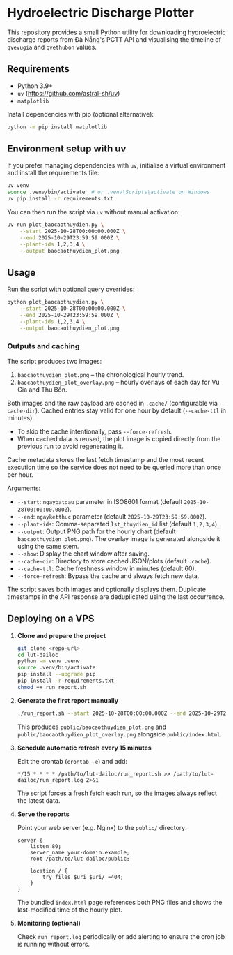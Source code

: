 # Hydroelectric Discharge Plotter

This repository provides a small Python utility for downloading hydroelectric discharge reports from Đà Nẵng's PCTT API and visualising the timeline of `qvevugia` and `qvethubon` values.

## Requirements

- Python 3.9+
- `uv` (https://github.com/astral-sh/uv)
- `matplotlib`

Install dependencies with pip (optional alternative):

```bash
python -m pip install matplotlib
```

## Environment setup with uv

If you prefer managing dependencies with `uv`, initialise a virtual environment and install the requirements file:

```bash
uv venv
source .venv/bin/activate  # or .venv\Scripts\activate on Windows
uv pip install -r requirements.txt
```

You can then run the script via `uv` without manual activation:

```bash
uv run plot_baocaothuydien.py \
    --start 2025-10-28T00:00:00.000Z \
    --end 2025-10-29T23:59:59.000Z \
    --plant-ids 1,2,3,4 \
    --output baocaothuydien_plot.png
```

## Usage

Run the script with optional query overrides:

```bash
python plot_baocaothuydien.py \
    --start 2025-10-28T00:00:00.000Z \
    --end 2025-10-29T23:59:59.000Z \
    --plant-ids 1,2,3,4 \
    --output baocaothuydien_plot.png
```

### Outputs and caching

The script produces two images:

1. `baocaothuydien_plot.png` – the chronological hourly trend.
2. `baocaothuydien_plot_overlay.png` – hourly overlays of each day for Vu Gia and Thu Bồn.

Both images and the raw payload are cached in `.cache/` (configurable via `--cache-dir`). Cached entries stay valid for one hour by default (`--cache-ttl` in minutes).

- To skip the cache intentionally, pass `--force-refresh`.
- When cached data is reused, the plot image is copied directly from the previous run to avoid regenerating it.

Cache metadata stores the last fetch timestamp and the most recent execution time so the service does not need to be queried more than once per hour.

Arguments:

- `--start`: `ngaybatdau` parameter in ISO8601 format (default `2025-10-28T00:00:00.000Z`).
- `--end`: `ngayketthuc` parameter (default `2025-10-29T23:59:59.000Z`).
- `--plant-ids`: Comma-separated `lst_thuydien_id` list (default `1,2,3,4`).
- `--output`: Output PNG path for the hourly chart (default `baocaothuydien_plot.png`). The overlay image is generated alongside it using the same stem.
- `--show`: Display the chart window after saving.
- `--cache-dir`: Directory to store cached JSON/plots (default `.cache`).
- `--cache-ttl`: Cache freshness window in minutes (default 60).
- `--force-refresh`: Bypass the cache and always fetch new data.

The script saves both images and optionally displays them. Duplicate timestamps in the API response are deduplicated using the last occurrence.

## Deploying on a VPS

1. **Clone and prepare the project**

   ```bash
   git clone <repo-url>
   cd lut-dailoc
   python -m venv .venv
   source .venv/bin/activate
   pip install --upgrade pip
   pip install -r requirements.txt
   chmod +x run_report.sh
   ```

2. **Generate the first report manually**

   ```bash
   ./run_report.sh --start 2025-10-28T00:00:00.000Z --end 2025-10-29T23:59:59.000Z --plant-ids 1,2,3,4
   ```

   This produces `public/baocaothuydien_plot.png` and `public/baocaothuydien_plot_overlay.png` alongside `public/index.html`.

3. **Schedule automatic refresh every 15 minutes**

   Edit the crontab (`crontab -e`) and add:

   ```cron
   */15 * * * * /path/to/lut-dailoc/run_report.sh >> /path/to/lut-dailoc/run_report.log 2>&1
   ```

   The script forces a fresh fetch each run, so the images always reflect the latest data.

4. **Serve the reports**

   Point your web server (e.g. Nginx) to the `public/` directory:

   ```nginx
   server {
       listen 80;
       server_name your-domain.example;
       root /path/to/lut-dailoc/public;

       location / {
           try_files $uri $uri/ =404;
       }
   }
   ```

   The bundled `index.html` page references both PNG files and shows the last-modified time of the hourly plot.

5. **Monitoring (optional)**

   Check `run_report.log` periodically or add alerting to ensure the cron job is running without errors.
